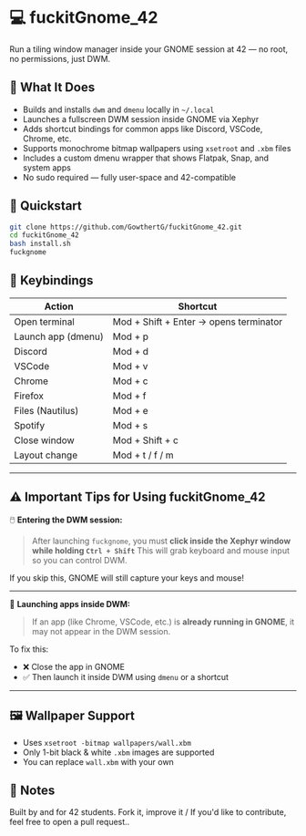 # 💻 fuckitGnome\_42

Run a tiling window manager inside your GNOME session at 42 — no root, no permissions, just DWM.

## 🔧 What It Does

* Builds and installs `dwm` and `dmenu` locally in `~/.local`
* Launches a fullscreen DWM session inside GNOME via Xephyr
* Adds shortcut bindings for common apps like Discord, VSCode, Chrome, etc.
* Supports monochrome bitmap wallpapers using `xsetroot` and `.xbm` files
* Includes a custom dmenu wrapper that shows Flatpak, Snap, and system apps
* No sudo required — fully user-space and 42-compatible

## 🚀 Quickstart

```bash
git clone https://github.com/GowthertG/fuckitGnome_42.git
cd fuckitGnome_42
bash install.sh
fuckgnome
```

## 🧠 Keybindings

| Action             | Shortcut                               |
| ------------------ | -------------------------------------- |
| Open terminal      | Mod + Shift + Enter → opens terminator |
| Launch app (dmenu) | Mod + p                                |
| Discord            | Mod + d                                |
| VSCode             | Mod + v                                |
| Chrome             | Mod + c                                |
| Firefox            | Mod + f                                |
| Files (Nautilus)   | Mod + e                                |
| Spotify            | Mod + s                                |
| Close window       | Mod + Shift + c                        |
| Layout change      | Mod + t / f / m                        |

---

## ⚠️ Important Tips for Using fuckitGnome\_42

🖱️ **Entering the DWM session:**

> After launching `fuckgnome`, you must **click inside the Xephyr window while holding `Ctrl + Shift`**
> This will grab keyboard and mouse input so you can control DWM.

If you skip this, GNOME will still capture your keys and mouse!

---

🧱 **Launching apps inside DWM:**

> If an app (like Chrome, VSCode, etc.) is **already running in GNOME**, it may not appear in the DWM session.

To fix this:

* ❌ Close the app in GNOME
* ✅ Then launch it inside DWM using `dmenu` or a shortcut

---

## 🖼 Wallpaper Support

* Uses `xsetroot -bitmap wallpapers/wall.xbm`
* Only 1-bit black & white `.xbm` images are supported
* You can replace `wall.xbm` with your own

## 📎 Notes

Built by and for 42 students.
Fork it, improve it / If you'd like to contribute, feel free to open a pull request..

